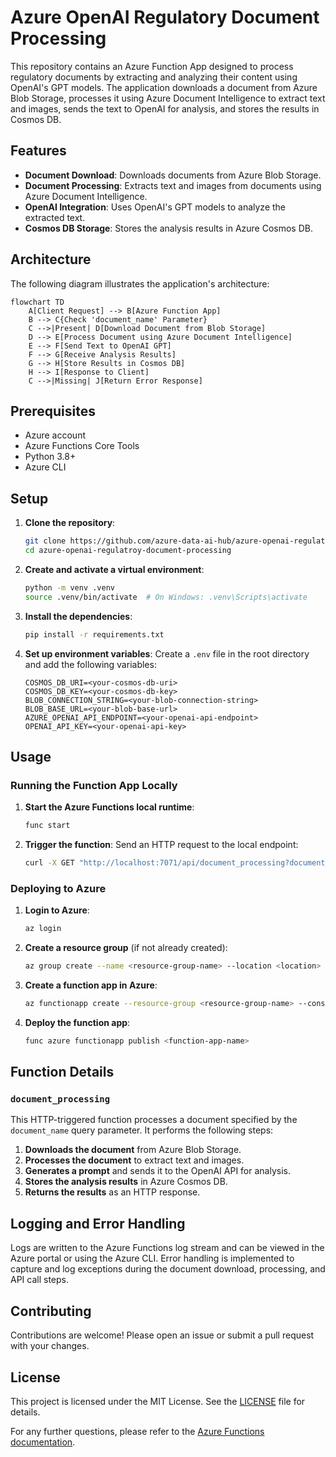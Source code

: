 # Azure OpenAI Regulatory Document Processing

This repository contains an Azure Function App designed to process regulatory documents by extracting and analyzing their content using OpenAI's GPT models. The application downloads a document from Azure Blob Storage, processes it using Azure Document Intelligence to extract text and images, sends the text to OpenAI for analysis, and stores the results in Cosmos DB.

## Features

- **Document Download**: Downloads documents from Azure Blob Storage.
- **Document Processing**: Extracts text and images from documents using Azure Document Intelligence.
- **OpenAI Integration**: Uses OpenAI's GPT models to analyze the extracted text.
- **Cosmos DB Storage**: Stores the analysis results in Azure Cosmos DB.

## Architecture

The following diagram illustrates the application's architecture:

```mermaid
flowchart TD
    A[Client Request] --> B[Azure Function App]
    B --> C{Check 'document_name' Parameter}
    C -->|Present| D[Download Document from Blob Storage]
    D --> E[Process Document using Azure Document Intelligence]
    E --> F[Send Text to OpenAI GPT]
    F --> G[Receive Analysis Results]
    G --> H[Store Results in Cosmos DB]
    H --> I[Response to Client]
    C -->|Missing| J[Return Error Response]
```

## Prerequisites

- Azure account
- Azure Functions Core Tools
- Python 3.8+
- Azure CLI

## Setup

1. **Clone the repository**:
    ```bash
    git clone https://github.com/azure-data-ai-hub/azure-openai-regulatroy-document-processing.git
    cd azure-openai-regulatroy-document-processing
    ```

2. **Create and activate a virtual environment**:
    ```bash
    python -m venv .venv
    source .venv/bin/activate  # On Windows: .venv\Scripts\activate
    ```

3. **Install the dependencies**:
    ```bash
    pip install -r requirements.txt
    ```

4. **Set up environment variables**:
    Create a `.env` file in the root directory and add the following variables:
    ```env
    COSMOS_DB_URI=<your-cosmos-db-uri>
    COSMOS_DB_KEY=<your-cosmos-db-key>
    BLOB_CONNECTION_STRING=<your-blob-connection-string>
    BLOB_BASE_URL=<your-blob-base-url>
    AZURE_OPENAI_API_ENDPOINT=<your-openai-api-endpoint>
    OPENAI_API_KEY=<your-openai-api-key>
    ```

## Usage

### Running the Function App Locally

1. **Start the Azure Functions local runtime**:
    ```bash
    func start
    ```

2. **Trigger the function**:
    Send an HTTP request to the local endpoint:
    ```bash
    curl -X GET "http://localhost:7071/api/document_processing?document_name=<document_name>"
    ```

### Deploying to Azure

1. **Login to Azure**:
    ```bash
    az login
    ```

2. **Create a resource group** (if not already created):
    ```bash
    az group create --name <resource-group-name> --location <location>
    ```

3. **Create a function app in Azure**:
    ```bash
    az functionapp create --resource-group <resource-group-name> --consumption-plan-location <location> --runtime python --runtime-version 3.8 --functions-version 3 --name <function-app-name> --storage-account <storage-account-name>
    ```

4. **Deploy the function app**:
    ```bash
    func azure functionapp publish <function-app-name>
    ```

## Function Details

### `document_processing`

This HTTP-triggered function processes a document specified by the `document_name` query parameter. It performs the following steps:

1. **Downloads the document** from Azure Blob Storage.
2. **Processes the document** to extract text and images.
3. **Generates a prompt** and sends it to the OpenAI API for analysis.
4. **Stores the analysis results** in Azure Cosmos DB.
5. **Returns the results** as an HTTP response.

## Logging and Error Handling

Logs are written to the Azure Functions log stream and can be viewed in the Azure portal or using the Azure CLI. Error handling is implemented to capture and log exceptions during the document download, processing, and API call steps.

## Contributing

Contributions are welcome! Please open an issue or submit a pull request with your changes.

## License

This project is licensed under the MIT License. See the [LICENSE](LICENSE) file for details.

For any further questions, please refer to the [Azure Functions documentation](https://docs.microsoft.com/en-us/azure/azure-functions/).
